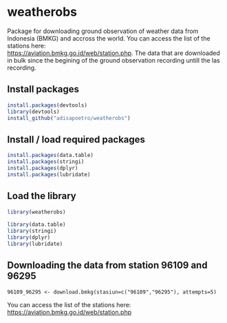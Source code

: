 # weatherobs
Package for downloading ground observation of weather data from Indonesia (BMKG) and accross the world. You can access the list of the stations here:  
https://aviation.bmkg.go.id/web/station.php. The data that are downloaded in bulk since the begining of the ground observation recording untill the las recording. 

## Install packages 
``` r
install.packages(devtools)  
library(devtools)  
install_github("adisapoetro/weatherobs")  
```
## Install / load required packages 
``` r
install.packages(data.table)  
install.packages(stringi)  
install.packages(dplyr)  
install.packages(lubridate)  
```
## Load the library
``` r
library(weatherobs)  
  
library(data.table)  
library(stringi)  
library(dplyr)  
library(lubridate)  
```
## Downloading the data from station 96109 and 96295
```
96109_96295 <- download.bmkg(stasiun=c("96109","96295"), attempts=5)  
```  
You can access the list of the stations here:  
https://aviation.bmkg.go.id/web/station.php

